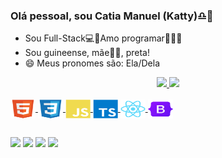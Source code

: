 ### Olá pessoal, sou Catia Manuel (Katty)♎🥰
- Sou Full-Stack💻💜Amo programar👩🏾‍💻
- Sou guineense, mãe👩‍👧, preta!
- 😄 Meus pronomes são: Ela/Dela
<div align="center">
  <a href="https://github.com/CatiaManuel0310">
  <img height="180em" src="https://github-readme-stats.vercel.app/api?username=CatiaManuel0310&show_icons=true&theme=dracula&include_all_commits=true&count_private=true"/>
  <img height="180em" src="https://github-readme-stats.vercel.app/api/top-langs/?username=CatiaManuel0310&layout=compact&langs_count=7&theme=dracula"/>
</div>
<div style="display: inline_block"><br>
<img align="center" alt="Catia-HTML" height="30" width="40" src="https://raw.githubusercontent.com/devicons/devicon/master/icons/html5/html5-original.svg">
  <img align="center" alt="Catia-CSS" height="30" width="40" src="https://raw.githubusercontent.com/devicons/devicon/master/icons/css3/css3-original.svg">
  <img align="center" alt="Catia-Js" height="30" width="40" src="https://raw.githubusercontent.com/devicons/devicon/master/icons/javascript/javascript-plain.svg">
  <img align="center" alt="Catia-Ts" height="30" width="40" src="https://raw.githubusercontent.com/devicons/devicon/master/icons/typescript/typescript-plain.svg">
  <img align="center" alt="Catia-React" height="30" width="40" src="https://raw.githubusercontent.com/devicons/devicon/master/icons/react/react-original.svg">
  <img align="center" alt="Catia-Bootstrap" height="30" width="40" src="https://raw.githubusercontent.com/devicons/devicon/master/icons/bootstrap/bootstrap-original.svg">
</div>
  
  ##
 <div> 
 	<a href="https://www.linkedin.com/in/Catia-Manuel-programador-full-stack/" target="_blank"><img src="https://img.shields.io/badge/Linkedin-9146FF?style=for-the-badge&logo=twitch&logoColor=white" target="_blank"></a> 
  <a href = "manuelcatia20@gmail.com"><img src="https://img.shields.io/badge/-Gmail-%23333?style=for-the-badge&logo=gmail&logoColor=white" target="_blank"></a>
  <a href="https://www.instagram.com/khattyyh_katty/" target="_blank"><img src="https://img.shields.io/badge/-Instagram-%23E4405F?style=for-the-badge&logo=instagram&logoColor=white" target="_blank"></a>
  <a href="https://app.slack.com/client/T03FKJW6ZUP/C03GC8GC6Q2/rimeto_profile/U03GN8NN2D9" target="_blank"><img src="https://img.shields.io/badge/Slack-7289DA?style=for-the-badge&logo=discord&logoColor=white" target="_blank"></a> 

